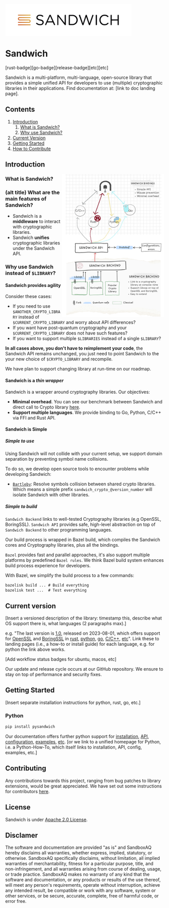 <img src="./docs/guide_doc/src/images/logo.png" align="center" height="100"/>

# Sandwich
[rust-badge][go-badge][release-badge][etc][etc]

Sandwich is a multi-platform, multi-language, open-source library that provides a simple unified API for developers to use (multiple) cryptographic libraries in their applications. Find documentation at: [link to doc landing page].

## Contents

1. [Introduction](#introduction)
    1. [What is Sandwich?](#what-is-sandwich)
    2. [Why use Sandwich?](#why-sandwich)
2. [Current Version](#current-version)
3. [Getting Started](#installation)
4. [How to Contribute](#how-to-contribute)

## Introduction

<img src="./docs/guide_doc/src/images/architecture_sketch.png" align="right" width="325"/>

### What is Sandwich?
### (alt title) What are the main features of Sandwich?
- Sandwich is a **middleware** to interact with cryptographic libraries.
- Sandwich **unifies** cryptographic libraries under the Sandwich API.

### Why use Sandwich instead of `$LIBRARY`?

#### Sandwich provides **agility**

Consider these cases:

- If you need to use `$ANOTHER_CRYPTO_LIBRARY` instead of `$CURRENT_CRYPTO_LIBRARY` and worry about API differences?
- If you want have post-quantum cryptography and your `$CURRENT_CRYPTO_LIBRARY` does not have such features?
- If you want to support multiple `$LIBRARIES` instead of a single `$LIBRARY`?

**In all cases above, you don't have to reimplement your code**, the Sandwich API remains unchanged, you just need to point Sandwich to the your new choice of `$CRYPTO_LIBRARY` and recompile.

We have plan to support changing library at run-time on our roadmap.

#### Sandwich is a *thin wrapper*

Sandwich is a wrapper around cryptography libraries. Our objectives:

- **Minimal overhead**. You can see our benchmark between Sandwich and direct call to Crypto library [here](TODO).
- **Support multiple languages**. We provide binding to Go, Python, C/C++ via FFI and Rust API.

#### Sandwich is Simple

##### Simple to use
Using Sandwich will not collide with your current setup, we support domain separation by preventing symbol name collisions.

To do so, we develop open source tools to encounter problems while developing Sandwich:

- [`Bartleby`](https://github.com/sandbox-quantum/bartleby): Resolve symbols collision between shared crypto libraries. Which means a simple prefix `sandwich_crypto_@version_number` will isolate Sandwich with other libraries.

##### Simple to build

`Sandwich Backend` links to well-tested Cryptography libraries (e.g OpenSSL, BoringSSL). `Sandwich API` provides safe, high-level abstraction on top of `Sandwich Backend` to other programming languages.

Our build process is wrapped in Bazel build, which compiles the Sandwich cores and Cryptography libraries, plus all the bindings.

`Bazel` provides fast and parallel approaches, it's also support multiple platforms by predefined `Bazel rules`.
We think Bazel build system enhances build process experience for developers.

With Bazel, we simplify the build process to a few commands:

```
bazelisk build ... # Build everything
bazelisk test ...  # Test everything
```

## Current version

[Insert a versioned description of the library: timestamp this, describe what OS support there is, what languages (2 paragraphs max).]

e.g. "The last version is [1.0](https://github.com/sandbox-quantum/sandwich/releases/tag/v1.0), released on 2023-08-01, which offers support for [OpenSSL](https://github.com/sandbox-quantum/sandwich/tree/main/common/build/openssl) and [BoringSSL]() in [rust](), [python](https://github.com/sandbox-quantum/sandwich/blob/main/docs/guide_doc/src/install/python-installation.md), [go](), [C/C++](), [etc]()". Link these to landing pages (i.e., a how-to or install guide) for each language, e.g. for python the link above works.

[Add workflow status badges for ubuntu, macos, etc]

Our update and release cycle occurs at our GitHub repository. We ensure to stay on top of performance and security fixes.

## Getting Started

[Insert separate installation instructions for python, rust, go, etc.]

### Python

```sh
pip install pysandwich
```

Our documentation offers further python support for [installation](), [API](), [configuration](), [examples](), [etc](). [or we link to a unified homepage for Python, i.e. a Python-How-To, which itself links to installation, API, config, examples, etc.]

## Contributing
Any contributions towards this project, ranging from bug patches to library extensions, would be great appreciated. We have set out some instructions for contributors [here]().

## License

Sandwich is under [Apache 2.0 License](https://apache.org/licenses/LICENSE-2.0).

## Disclamer

The software and documentation are provided "as is" and SandboxAQ hereby disclaims all warranties, whether express, implied, statutory, or otherwise.
SandboxAQ specifically disclaims, without limitation, all implied warranties of merchantability, fitness for a particular purpose, title, and non-infringement, and all warranties arising from course of dealing, usage, or trade practice.
SandboxAQ makes no warranty of any kind that the software and documentation, or any products or results of the use thereof, will meet any person's requirements, operate without interruption, achieve any intended result, be compatible or work with any software, system or other services, or be secure, accurate, complete, free of harmful code, or error free.
